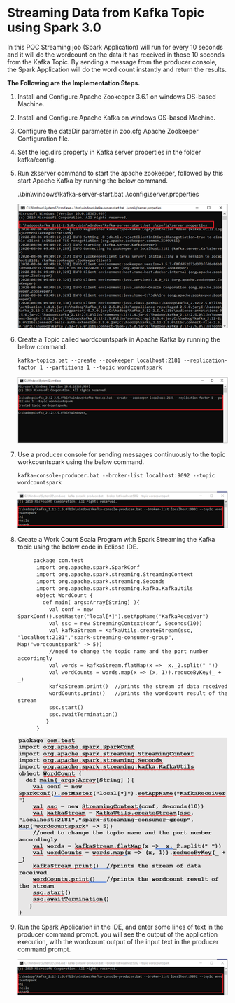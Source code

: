 # Streaming Data from Kafka Topic using Spark 3.0

In this POC Streaming job (Spark Application) will run for every 10 seconds and it will do the wordcount on the data it has received in those 10 seconds from the Kafka Topic. By sending a message from the producer console, the Spark Application will do the word count instantly and return the results. 

**The Following are the Implementation Steps.**

1.	Install and Configure Apache Zookeeper 3.6.1 on windows OS-based Machine.

2.	Install and Configure Apache Kafka on windows OS-based Machine.

3.	Configure the dataDir parameter in zoo.cfg Apache Zookeeper Configuration file.

4.	Set the log.dirs property in Kafka server properties in the folder kafka/config.

5.	Run zkserver command to start the apache zookeeper, followed by this start Apache Kafka by running the below command.


       .\bin\windows\kafka-server-start.bat .\config\server.properties
       
  
      ![Alt text](https://github.com/Protontech-1803/DataScience/blob/master/SparkStreaming/SparkStreamingPNG/Start_Zookeeper.png) 
      
  
  
6.	Create a Topic called wordcountspark in Apache Kafka by running the below command.


        kafka-topics.bat --create --zookeeper localhost:2181 --replication-factor 1 --partitions 1 --topic wordcountspark
              

      ![Alt text](https://github.com/Protontech-1803/DataScience/blob/master/SparkStreaming/SparkStreamingPNG/WordCountSpark.png)
      
 

7.	Use a producer console for sending messages continuously to the topic workcountspark using the below command.


        kafka-console-producer.bat --broker-list localhost:9092 --topic wordcountspark
       

      ![Alt text](https://github.com/Protontech-1803/DataScience/blob/master/SparkStreaming/SparkStreamingPNG/Message_WordCountSpark.png)
      

 
8.	Create a Work Count Scala Program with Spark Streaming the Kafka topic using the below code in Eclipse IDE.


             package com.test
              import org.apache.spark.SparkConf
              import org.apache.spark.streaming.StreamingContext
              import org.apache.spark.streaming.Seconds
              import org.apache.spark.streaming.kafka.KafkaUtils
              object WordCount {
                def main( args:Array[String] ){
                  val conf = new SparkConf().setMaster("local[*]").setAppName("KafkaReceiver")
                  val ssc = new StreamingContext(conf, Seconds(10))
                  val kafkaStream = KafkaUtils.createStream(ssc, "localhost:2181","spark-streaming-consumer-group", Map("wordcountspark" -> 5))
                  //need to change the topic name and the port number accordingly
                  val words = kafkaStream.flatMap(x =>  x._2.split(" "))
                  val wordCounts = words.map(x => (x, 1)).reduceByKey(_ + _)
                  kafkaStream.print()  //prints the stream of data received
                  wordCounts.print()   //prints the wordcount result of the stream
                  ssc.start()
                  ssc.awaitTermination()
                 }
              }


      ![Alt text](https://github.com/Protontech-1803/DataScience/blob/master/SparkStreaming/SparkStreamingPNG/WordCountSpark_Program.png)


9.	Run the Spark Application in the IDE, and enter some lines of text in the producer command prompt. you will see the output of the application execution, with the wordcount output of the input text in the producer command prompt.


      ![Alt text](https://github.com/Protontech-1803/DataScience/blob/master/SparkStreaming/SparkStreamingPNG/output.png)
 
 
 

